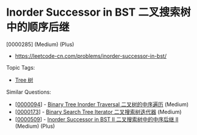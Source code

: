 # Inorder Successor in BST 二叉搜索树中的顺序后继

[0000285] (Medium) (Plus)

- https://leetcode-cn.com/problems/inorder-successor-in-bst/

Topic Tags:

- [Tree 树](https://leetcode-cn.com/tag/tree/)

Similar Questions:

- [[0000094](https://leetcode-cn.com/problems/binary-tree-inorder-traversal/)] - [Binary Tree Inorder Traversal 二叉树的中序遍历](./0000094.binary-tree-inorder-traversal.md) (Medium)
- [[0000173](https://leetcode-cn.com/problems/binary-search-tree-iterator/)] - [Binary Search Tree Iterator 二叉搜索树迭代器](./0000173.binary-search-tree-iterator.md) (Medium)
- [[0000509](https://leetcode-cn.com/problems/inorder-successor-in-bst-ii/)] - [Inorder Successor in BST II 二叉搜索树中的中序后继 II](./0000509.inorder-successor-in-bst-ii.md) (Medium) (Plus)

